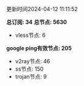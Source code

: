 更新时间2024-04-12 11:11:52

**总订阅: 34**
**总节点: 5630**
- vless节点: 6

**google ping有效节点: 205**
- v2ray节点: 46
- ss节点: 150
- trojan节点: 9
